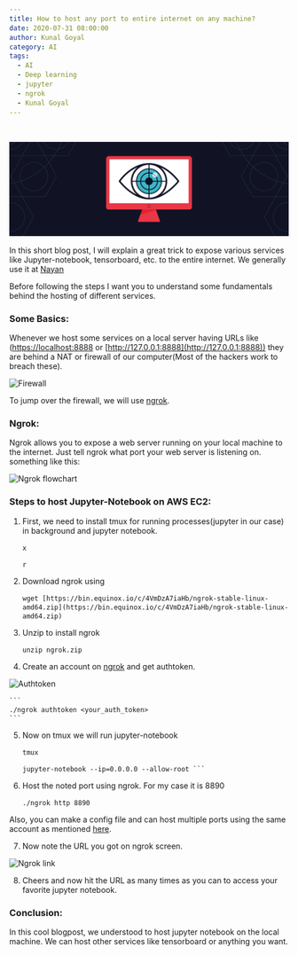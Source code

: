 ```yaml
---
title: How to host any port to entire internet on any machine?
date: 2020-07-31 08:00:00
author: Kunal Goyal
category: AI
tags:
  - AI
  - Deep learning
  - jupyter
  - ngrok
  - Kunal Goyal
---
```


<br>

![Banner](/blog/AI/jupyter-hosting/nmap-guide.png)

In this short blog post, I will explain a great trick to expose various services like Jupyter-notebook, tensorboard, etc. to the entire internet. We generally use it at [Nayan](http://nayan.co.in)

Before following the steps I want you to understand some fundamentals behind the hosting of different services.

### **Some Basics:**

Whenever we host some services on a local server having URLs like ([https://localhost:8888](https://localhost:8888) or [http://127.0.0.1:8888](http://127.0.0.1:8888)) they are behind a NAT or firewall of our computer(Most of the hackers work to breach these).

![Firewall](/blog/AI/jupyter-hosting/banner.jpg)

To jump over the firewall, we will use [ngrok](http://ngrok.com).

### Ngrok:

Ngrok allows you to expose a web server running on your local machine to the internet. Just tell ngrok what port your web server is listening on.
something like this:

![Ngrok flowchart](https://cdn-images-1.medium.com/max/2000/1*yyRGRBHIsXRHw_8LfL8CAA.png)

### **Steps to host Jupyter-Notebook on AWS EC2:**

1. First, we need to install tmux for running processes(jupyter in our case) in background and jupyter notebook.

   ```
   x
   ```

   ```
   r
   ```

2) Download ngrok using

   ```
   wget [https://bin.equinox.io/c/4VmDzA7iaHb/ngrok-stable-linux-amd64.zip](https://bin.equinox.io/c/4VmDzA7iaHb/ngrok-stable-linux-amd64.zip)
   ```

3) Unzip to install ngrok

   ```
   unzip ngrok.zip
   ```

4) Create an account on [ngrok](http://ngrok.com) and get authtoken.

![Authtoken](https://cdn-images-1.medium.com/max/2000/1*C36pyfvzwZnTXSieoHNVEw.png)

    ```
    ./ngrok authtoken <your_auth_token>
    ```

5. Now on tmux we will run jupyter-notebook

   ```
   tmux
   ```

   ````
   jupyter-notebook --ip=0.0.0.0 --allow-root ```

   ````

6. Host the noted port using ngrok. For my case it is 8890

   ```
   ./ngrok http 8890
   ```

Also, you can make a config file and can host multiple ports using the same account as mentioned [here](https://ngrok.com/docs#config).

7. Now note the URL you got on ngrok screen.

![Ngrok link](https://cdn-images-1.medium.com/max/2000/1*QLItoFPpvwq7VNYMVjEqYw.png)

8. Cheers and now hit the URL as many times as you can to access your favorite jupyter notebook.

### Conclusion:

In this cool blogpost, we understood to host jupyter notebook on the local machine. We can host other services like tensorboard or anything you want.
